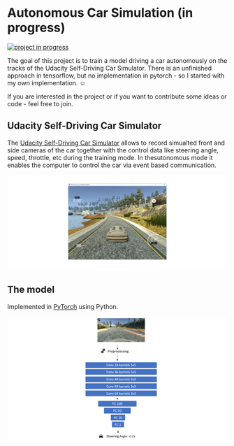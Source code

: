 # Autonomous Car Simulation (in progress)

[![project in progress](https://img.shields.io/badge/state-in%20progress-blue.svg)]()

The goal of this project is to train a model driving a car autonomously on the tracks of the Udacity Self-Driving Car Simulator. There is an unfinished approach in tensorflow, but no implementation in pytorch - so I started with my own implementation. :relaxed:

If you are interested in the project or if you want to contribute some ideas or code - feel free to join.


## Udacity Self-Driving Car Simulator

The [Udacity Self-Driving Car Simulator](https://github.com/udacity/self-driving-car-sim) allows to record simualted front and side cameras of the car together with the control data like steering angle, speed, throttle, etc during the training mode. In thesutonomous mode it enables the computer to control the car via event based communication.

![Udacity Seld-Driving Car Simulator](docs/simulation.png)

## The model

Implemented in [PyTorch](https://pytorch.org/) using Python.

![Network architecture](docs/network.png)
